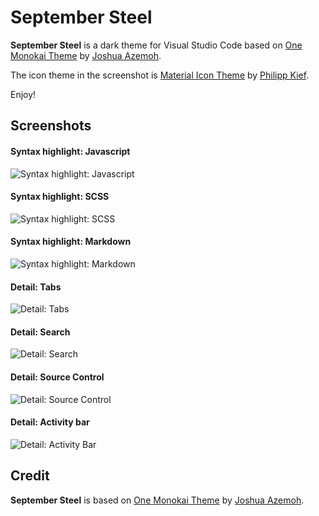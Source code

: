 # September Steel

**September Steel** is a dark theme for Visual Studio Code based on [One Monokai Theme](https://marketplace.visualstudio.com/items?itemName=azemoh.one-monokai) by [Joshua Azemoh](https://marketplace.visualstudio.com/search?term=publisher%3A%22Joshua%20Azemoh%22&target=VSCode).

The icon theme in the screenshot is [Material Icon Theme](https://marketplace.visualstudio.com/items?itemName=PKief.material-icon-theme) by [Philipp Kief](https://marketplace.visualstudio.com/search?term=publisher%3A%22Philipp%20Kief%22&target=VSCode&category=All%20categories&sortBy=Relevance).

Enjoy!

## Screenshots

#### Syntax highlight: Javascript
![Syntax highlight: Javascript](https://raw.githubusercontent.com/perragnar/september-steel/master/images/screenshots/syntax-javascript.png)

#### Syntax highlight: SCSS
![Syntax highlight: SCSS](https://raw.githubusercontent.com/perragnar/september-steel/master/images/screenshots/syntax-scss.png)

#### Syntax highlight: Markdown
![Syntax highlight: Markdown](https://raw.githubusercontent.com/perragnar/september-steel/master/images/screenshots/syntax-markdown.png)

#### Detail: Tabs
![Detail: Tabs](https://raw.githubusercontent.com/perragnar/september-steel/master/images/screenshots/detail-tabs.png)


#### Detail: Search
![Detail: Search](https://raw.githubusercontent.com/perragnar/september-steel/master/images/screenshots/detail-search.png)

#### Detail: Source Control
![Detail: Source Control](https://raw.githubusercontent.com/perragnar/september-steel/master/images/screenshots/detail-source-control.png)

#### Detail: Activity bar
![Detail: Activity Bar](https://raw.githubusercontent.com/perragnar/september-steel/master/images/screenshots/detail-activity-bar.png)

## Credit

**September Steel** is based on [One Monokai Theme](https://marketplace.visualstudio.com/items?itemName=azemoh.one-monokai) by [Joshua Azemoh](https://marketplace.visualstudio.com/search?term=publisher%3A%22Joshua%20Azemoh%22&target=VSCode).
